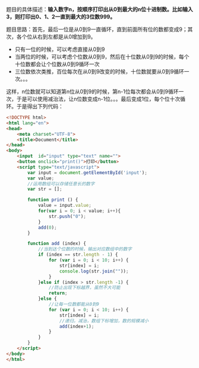 题目的具体描述：**输入数字n，按顺序打印出从0到最大的n位十进制数。比如输入3，则打印出0、1、2一直到最大的3位数999。**

题目思路：首先，最后一位是从0到9一直循环，直到前面所有位的数都变成9；其次，各个位从右到左都是从0增加到9。

* 只有一位的时候，可以考虑直接从0到9
* 当两位的时候，可以考虑个位数从0到9，然后在十位数从0到9的时候，每个十位数都会让个位数从0到9循环一次
* 三位数依次类推，百位每次在从0到9改变的时候，十位数就要从0到9循环一次。。。

这样，n位数就可以知道第n位从0到9的时候，第n-1位每次都会从0到9循环一次，于是可以使用减治法，让n位数变成n-1位。。。最后变成1位，每个位十次循环。于是得出下列代码：
```html
<!DOCTYPE html>
<html lang="en">
<head>
    <meta charset="UTF-8">
    <title>Document</title>
</head>
<body>
    <input  id="input" type="text" name="">
    <button onclick="print()">打印</button>
    <script type="text/javascript">
        var input = document.getElementById('input');
        var value;
        //运用数组可以存储任意长的数字
        var str = [];

        function print () {
            value = input.value;
            for(var i = 0; i < value; i++){
                str.push("0");
            }
            add(0);
        }

        function add (index) {
            //当到达个位数的时候，输出对应数组中的数字
            if (index == str.length - 1) {
                for (var i = 0; i < 10; i++) {
                    str[index] = i;
                    console.log(str.join(""));
                }
            }else if (index > str.length -1) {
                //防止出现下标越界，虽然不大可能
                return;
            }else {
                //让每一位数都能从0到9
                for (var i = 0; i < 10; i++) {
                    str[index] = i;
                    //递归，减治，数组下标增加，数的规模减小
                    add(index+1); 
                }
            }
        }
    </script>
</body>
</html>
```